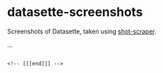 # datasette-screenshots

Screenshots of Datasette, taken using [shot-scraper](https://github.com/simonw/shot-scraper).

<!-- [[[cog
import cog, yaml
from pathlib import Path
shots = yaml.safe_load(open("shots.yml"))
for shot in shots:
    cog.out("## {}\n\n".format(shot["output"]))
    cog.out("- Retina: [{output}]({output}) - {size} KB\n".format(
        output=shot["output"],
        size=Path(shot["output"]).stat().st_size // 1024,
    ))
    cog.out("- Non-retina: [non-retina/{output}](non-retina/{output}) - {size} KB\n".format(
        output=shot["output"],
        size=(
            Path("non-retina") / shot["output"]
        ).stat().st_size // 1024,
    ))
    cog.out("```yaml\n{}```\n\n".format(yaml.dump([shot])))
]]] -->
...
```

<!-- [[[end]]] -->
